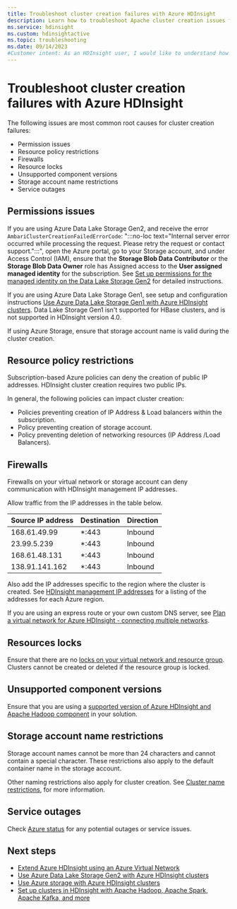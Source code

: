 ```yaml
---
title: Troubleshoot cluster creation failures with Azure HDInsight
description: Learn how to troubleshoot Apache cluster creation issues for Azure HDInsight.
ms.service: hdinsight
ms.custom: hdinsightactive
ms.topic: troubleshooting
ms.date: 09/14/2023
#Customer intent: As an HDInsight user, I would like to understand how to resolve common cluster creation failures.
---
```


# Troubleshoot cluster creation failures with Azure HDInsight

The following issues are most common root causes for cluster creation failures:

- Permission issues
- Resource policy restrictions
- Firewalls
- Resource locks
- Unsupported component versions
- Storage account name restrictions
- Service outages

## Permissions issues

If you are using Azure Data Lake Storage Gen2, and receive the error `AmbariClusterCreationFailedErrorCode`: ":::no-loc text="Internal server error occurred while processing the request. Please retry the request or contact support.":::", open the Azure portal, go to your Storage account, and under Access Control (IAM), ensure that the **Storage Blob Data Contributor** or the **Storage Blob Data Owner** role has Assigned access to the **User assigned managed identity** for the subscription. See [Set up permissions for the managed identity on the Data Lake Storage Gen2](../hdinsight-hadoop-use-data-lake-storage-gen2-portal.md#set-up-permissions-for-the-managed-identity-on-the-data-lake-storage-gen2) for detailed instructions.

If you are using Azure Data Lake Storage Gen1, see setup and configuration instructions [Use Azure Data Lake Storage Gen1 with Azure HDInsight clusters](../hdinsight-hadoop-use-data-lake-storage-gen1.md). Data Lake Storage Gen1 isn't supported for HBase clusters, and is not supported in HDInsight version 4.0.

If using Azure Storage, ensure that storage account name is valid during the cluster creation.

## Resource policy restrictions

Subscription-based Azure policies can deny the creation of public IP addresses. HDInsight cluster creation requires two public IPs.  

In general, the following policies can impact cluster creation:

* Policies preventing creation of IP Address & Load balancers within the subscription.
* Policy preventing creation of storage account.
* Policy preventing deletion of networking resources (IP Address /Load Balancers).

## Firewalls

Firewalls on your virtual network or storage account can deny communication with HDInsight management IP addresses.

Allow traffic from the IP addresses in the table below.

| Source IP address | Destination | Direction |
|---|---|---|
| 168.61.49.99 | *:443 | Inbound |
| 23.99.5.239 | *:443 | Inbound |
| 168.61.48.131 | *:443 | Inbound |
| 138.91.141.162 | *:443 | Inbound |

Also add the IP addresses specific to the region where the cluster is created. See [HDInsight management IP addresses](../hdinsight-management-ip-addresses.md) for a listing of the addresses for each Azure region.

If you are using an express route or your own custom DNS server, see [Plan a virtual network for Azure HDInsight - connecting multiple networks](../hdinsight-plan-virtual-network-deployment.md#multinet).

## Resources locks  

Ensure that there are no [locks on your virtual network and resource group](../../azure-resource-manager/management/lock-resources.md). Clusters cannot be created or deleted if the resource group is locked. 

## Unsupported component versions

Ensure that you are using a [supported version of Azure HDInsight and Apache Hadoop component](../hdinsight-component-versioning.md) in your solution.  

## Storage account name restrictions

Storage account names cannot be more than 24 characters and cannot contain a special character. These restrictions also apply to the default container name in the storage account.

Other naming restrictions also apply for cluster creation. See [Cluster name restrictions](../hdinsight-hadoop-provision-linux-clusters.md#cluster-name), for more information.

## Service outages

Check [Azure status](https://azure.status.microsoft) for any potential outages or service issues.

## Next steps

* [Extend Azure HDInsight using an Azure Virtual Network](../hdinsight-plan-virtual-network-deployment.md)
* [Use Azure Data Lake Storage Gen2 with Azure HDInsight clusters](../hdinsight-hadoop-use-data-lake-storage-gen2.md)  
* [Use Azure storage with Azure HDInsight clusters](../hdinsight-hadoop-use-blob-storage.md)
* [Set up clusters in HDInsight with Apache Hadoop, Apache Spark, Apache Kafka, and more](../hdinsight-hadoop-provision-linux-clusters.md)
